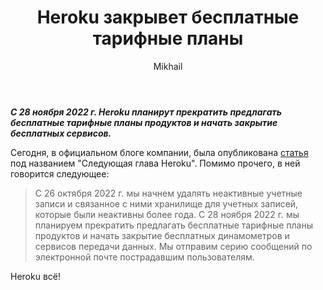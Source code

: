 ﻿---
layout: post
title:  "Heroku закрывет бесплатные тарифные планы"
categories: [ News ]
tags: [sticky]
image: assets/images/heroku.png
author: Mikhail
---
***С 28 ноября 2022 г. Heroku планирут прекратить предлагать бесплатные тарифные планы продуктов и начать закрытие бесплатных сервисов.***

Сегодня, в официальном блоге компании, была опубликована [статья](https://blog.heroku.com/next-chapter) под названием "Следующая глава Heroku". Помимо прочего, в ней говорится следующее:

> С 26 октября 2022 г. мы начнем удалять неактивные учетные записи и связанное с ними хранилище для учетных записей, которые были неактивны более года. С 28 ноября 2022 г. мы планируем прекратить предлагать бесплатные тарифные планы продуктов и начать закрытие бесплатных динамометров и сервисов передачи данных. Мы отправим серию сообщений по электронной почте пострадавшим пользователям.

Heroku всё!
